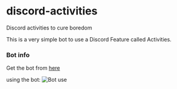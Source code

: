 # discord-activities
Discord activities to cure boredom 


This is a very simple bot to use a Discord Feature called Activities.



### Bot info ###

Get the bot from [here](https://discord.com/api/oauth2/authorize?client_id=855678174149738507&permissions=36793600&scope=bot "Get the bot")

using the bot:
![Bot use](https://i.imgur.com/jnVVhdk.png)
